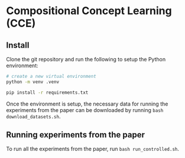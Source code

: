 # Compositional Concept Learning (CCE)

## Install

Clone the git repository and run the following to setup the Python environment:
```sh
# create a new virtual environment
python -m venv .venv

pip install -r requirements.txt
```

Once the environment is setup, the necessary data for running the experiments
from the paper can be downloaded by running `bash download_datasets.sh`.

## Running experiments from the paper

To run all the experiments from the paper, run `bash run_controlled.sh`.
